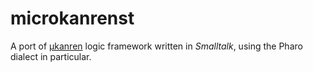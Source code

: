 
# microkanrenst

A port of [μkanren][muk] logic framework written in *Smalltalk*, using the
Pharo dialect in particular.

[muk]:https://github.com/jasonhemann/microKanren

